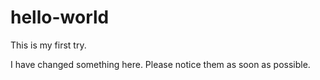 # hello-world
This is my first try.

I have changed something here. Please notice them as soon as possible.
